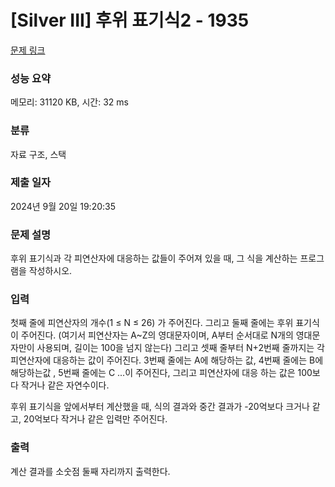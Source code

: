 # [Silver III] 후위 표기식2 - 1935 

[문제 링크](https://www.acmicpc.net/problem/1935) 

### 성능 요약

메모리: 31120 KB, 시간: 32 ms

### 분류

자료 구조, 스택

### 제출 일자

2024년 9월 20일 19:20:35

### 문제 설명

<p>후위 표기식과 각 피연산자에 대응하는 값들이 주어져 있을 때, 그 식을 계산하는 프로그램을 작성하시오.</p>

### 입력 

 <p>첫째 줄에 피연산자의 개수(1 ≤ N ≤ 26) 가 주어진다. 그리고 둘째 줄에는 후위 표기식이 주어진다. (여기서 피연산자는 A~Z의 영대문자이며, A부터 순서대로 N개의 영대문자만이 사용되며, 길이는 100을 넘지 않는다) 그리고 셋째 줄부터 N+2번째 줄까지는 각 피연산자에 대응하는 값이 주어진다. 3번째 줄에는 A에 해당하는 값, 4번째 줄에는 B에 해당하는값 , 5번째 줄에는 C ...이 주어진다, 그리고 피연산자에 대응 하는 값은 100보다 작거나 같은 자연수이다.</p>

<p>후위 표기식을 앞에서부터 계산했을 때, 식의 결과와 중간 결과가 -20억보다 크거나 같고, 20억보다 작거나 같은 입력만 주어진다.</p>

### 출력 

 <p>계산 결과를 소숫점 둘째 자리까지 출력한다.</p>

